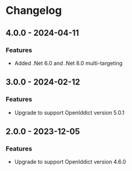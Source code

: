 ﻿# Changelog

## 4.0.0 - 2024-04-11
### Features
- Added .Net 6.0 and .Net 8.0 multi-targeting

## 3.0.0 - 2024-02-12
### Features
- Upgrade to support OpenIddict version 5.0.1

## 2.0.0 - 2023-12-05
### Features
- Upgrade to support OpenIddict version 4.6.0
